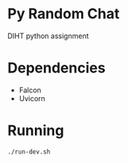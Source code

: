 # Py Random Chat
DIHT python assignment

# Dependencies

* Falcon
* Uvicorn

# Running
`./run-dev.sh`
